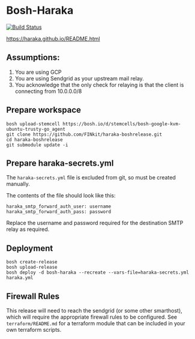 # Bosh-Haraka

[![Build Status](https://travis-ci.org/FINkit/haraka-boshrelease.svg?branch=master)](https://travis-ci.org/FINkit/haraka-boshrelease)

https://haraka.github.io/README.html

## Assumptions:

1. You are using GCP
2. You are using Sendgrid as your upstream mail relay.
3. You acknowledge that the only check for relaying is that the client is connecting from 10.0.0.0/8

## Prepare workspace

```
bosh upload-stemcell https://bosh.io/d/stemcells/bosh-google-kvm-ubuntu-trusty-go_agent
git clone https://github.com/FINkit/haraka-boshrelease.git
cd haraka-boshrelease
git submodule update -i
```

## Prepare haraka-secrets.yml

The `haraka-secrets.yml` file is excluded from git, so must be created manually.

The contents of the file should look like this:

```
haraka_smtp_forward_auth_user: username
haraka_smtp_forward_auth_pass: password
```

Replace the username and password required for the destination SMTP relay as required.


## Deployment

```
bosh create-release
bosh upload-release
bosh deploy -d bosh-haraka --recreate --vars-file=haraka-secrets.yml haraka.yml
```

## Firewall Rules

This release will need to reach the sendgrid (or some other smarthost), which will require the appropriate firewall rules to be configured. See `terraform/README.md` for a terraform module that can be included in your own terraform scripts.
